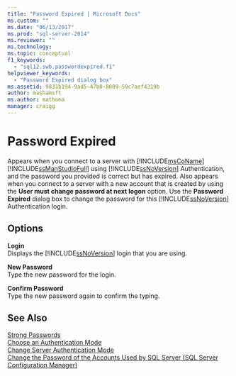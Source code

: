 ```yaml
---
title: "Password Expired | Microsoft Docs"
ms.custom: ""
ms.date: "06/13/2017"
ms.prod: "sql-server-2014"
ms.reviewer: ""
ms.technology:
ms.topic: conceptual
f1_keywords: 
  - "sql12.swb.passwordexpired.f1"
helpviewer_keywords: 
  - "Password Expired dialog box"
ms.assetid: 9831b194-9ad5-47b0-8009-59c7aef4319b
author: mashamsft
ms.author: mathoma
manager: craigg
---
```

# Password Expired
  Appears when you connect to a server with [!INCLUDE[msCoName](../includes/msconame-md.md)] [!INCLUDE[ssManStudioFull](../includes/ssmanstudiofull-md.md)] using [!INCLUDE[ssNoVersion](../includes/ssnoversion-md.md)] Authentication, and the password you provided is correct but has expired. Also appears when you connect to a server with a new account that is created by using the **User must change password at next logon** option. Use the **Password Expired** dialog box to change the password for this [!INCLUDE[ssNoVersion](../includes/ssnoversion-md.md)] Authentication login.  
  
## Options  
 **Login**  
 Displays the [!INCLUDE[ssNoVersion](../includes/ssnoversion-md.md)] login that you are using.  
  
 **New Password**  
 Type the new password for the login.  
  
 **Confirm Password**  
 Type the new password again to confirm the typing.  
  
## See Also  
 [Strong Passwords](../relational-databases/security/strong-passwords.md)   
 [Choose an Authentication Mode](../relational-databases/security/choose-an-authentication-mode.md)   
 [Change Server Authentication Mode](configure-windows/change-server-authentication-mode.md)   
 [Change the Password of the Accounts Used by SQL Server &#40;SQL Server Configuration Manager&#41;](configure-windows/scm-services-change-the-password-of-the-accounts-used.md)  
  
  
